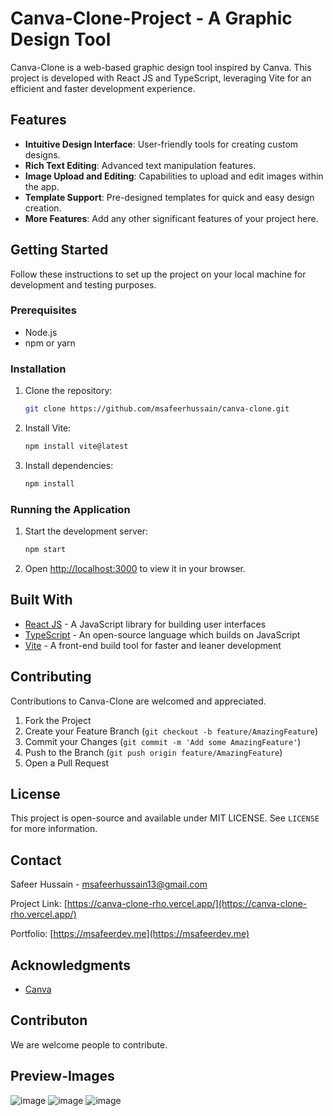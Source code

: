 # Canva-Clone-Project - A Graphic Design Tool

Canva-Clone is a web-based graphic design tool inspired by Canva. This project is developed with React JS and TypeScript, leveraging Vite for an efficient and faster development experience.

## Features

- **Intuitive Design Interface**: User-friendly tools for creating custom designs.
- **Rich Text Editing**: Advanced text manipulation features.
- **Image Upload and Editing**: Capabilities to upload and edit images within the app.
- **Template Support**: Pre-designed templates for quick and easy design creation.
- **More Features**: Add any other significant features of your project here.

## Getting Started

Follow these instructions to set up the project on your local machine for development and testing purposes.

### Prerequisites

- Node.js
- npm or yarn

### Installation

1. Clone the repository:
   ```bash
   git clone https://github.com/msafeerhussain/canva-clone.git
   ```
2. Install Vite:
   ```bash
   npm install vite@latest
   ```
3. Install dependencies:
   ```bash
   npm install
   ```

### Running the Application

1. Start the development server:
   ```bash
   npm start
   ```

2. Open [http://localhost:3000](http://localhost:3000) to view it in your browser.

## Built With

- [React JS](https://reactjs.org/) - A JavaScript library for building user interfaces
- [TypeScript](https://www.typescriptlang.org/) - An open-source language which builds on JavaScript
- [Vite](https://vitejs.dev/) - A front-end build tool for faster and leaner development

## Contributing

Contributions to Canva-Clone are welcomed and appreciated.

1. Fork the Project
2. Create your Feature Branch (`git checkout -b feature/AmazingFeature`)
3. Commit your Changes (`git commit -m 'Add some AmazingFeature'`)
4. Push to the Branch (`git push origin feature/AmazingFeature`)
5. Open a Pull Request

## License

This project is open-source and available under MIT LICENSE. See `LICENSE` for more information.

## Contact

Safeer Hussain - msafeerhussain13@gmail.com

Project Link: [https://canva-clone-rho.vercel.app/](https://canva-clone-rho.vercel.app/)

Portfolio: [https://msafeerdev.me](https://msafeerdev.me)

## Acknowledgments

- [Canva](https://www.canva.com/)


## Contributon
We are welcome people to contribute.

## Preview-Images

![image](https://github.com/msafeerhussain/canva-clone-project/assets/92220252/a10b3b46-8ba9-4a18-a12b-d89e445b4d90)
![image](https://github.com/msafeerhussain/canva-clone-project/assets/92220252/4b089aa8-db9c-43a0-a20e-3a8b2e4fc8fc)
![image](https://github.com/msafeerhussain/canva-clone-project/assets/92220252/aba24c28-5a93-46c4-8c2c-f02ef181bc1f)

